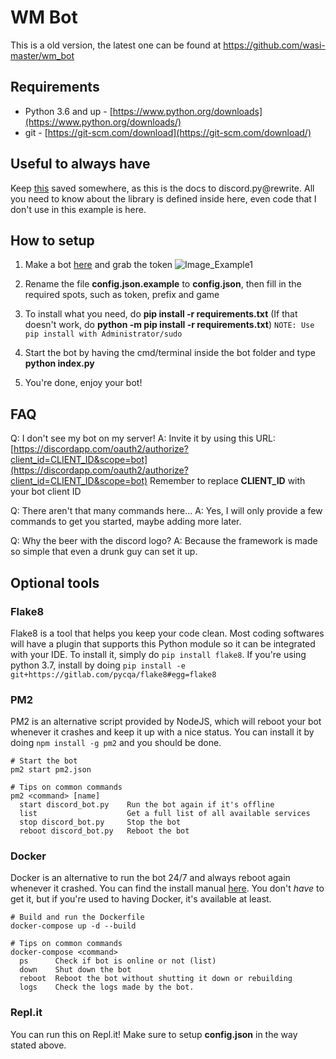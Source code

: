 # WM Bot

This is a old version, the latest one can be found at https://github.com/wasi-master/wm_bot

## Requirements

- Python 3.6 and up - [https://www.python.org/downloads](https://www.python.org/downloads/)
- git - [https://git-scm.com/download](https://git-scm.com/download/)

## Useful to always have

Keep [this](https://discordpy.readthedocs.io/en/latest/) saved somewhere, as this is the docs to discord.py@rewrite.
All you need to know about the library is defined inside here, even code that I don't use in this example is here.

## How to setup

1. Make a bot [here](https://discordapp.com/developers/applications/me) and grab the token
![Image_Example1](https://i.alexflipnote.dev/f9668b.png)

2. Rename the file **config.json.example** to **config.json**, then fill in the required spots, such as token, prefix and game

3. To install what you need, do **pip install -r requirements.txt**
(If that doesn't work, do **python -m pip install -r requirements.txt**)
`NOTE: Use pip install with Administrator/sudo`

4. Start the bot by having the cmd/terminal inside the bot folder and type **python index.py**

5. You're done, enjoy your bot!

## FAQ

Q: I don't see my bot on my server!
A: Invite it by using this URL:
[https://discordapp.com/oauth2/authorize?client_id=CLIENT_ID&scope=bot](https://discordapp.com/oauth2/authorize?client_id=CLIENT_ID&scope=bot)
Remember to replace **CLIENT_ID** with your bot client ID

Q: There aren't that many commands here...
A: Yes, I will only provide a few commands to get you started, maybe adding more later.

Q: Why the beer with the discord logo?
A: Because the framework is made so simple that even a drunk guy can set it up.

## Optional tools

### Flake8

Flake8 is a tool that helps you keep your code clean. Most coding softwares will have a plugin that supports this Python module so it can be integrated with your IDE. To install it, simply do `pip install flake8`. If you're using python 3.7, install by doing `pip install -e git+https://gitlab.com/pycqa/flake8#egg=flake8`

### PM2

PM2 is an alternative script provided by NodeJS, which will reboot your bot whenever it crashes and keep it up with a nice status. You can install it by doing `npm install -g pm2` and you should be done.

```pm2
# Start the bot
pm2 start pm2.json

# Tips on common commands
pm2 <command> [name]
  start discord_bot.py    Run the bot again if it's offline
  list                    Get a full list of all available services
  stop discord_bot.py     Stop the bot
  reboot discord_bot.py   Reboot the bot
```

### Docker

Docker is an alternative to run the bot 24/7 and always reboot again whenever it crashed. You can find the install manual [here](https://docs.docker.com/install/). You don't *have* to get it, but if you're used to having Docker, it's available at least.

```docker
# Build and run the Dockerfile
docker-compose up -d --build

# Tips on common commands
docker-compose <command>
  ps      Check if bot is online or not (list)
  down    Shut down the bot
  reboot  Reboot the bot without shutting it down or rebuilding
  logs    Check the logs made by the bot.
```

### Repl.it

You can run this on Repl.it!
Make sure to setup **config.json** in the way stated above.
